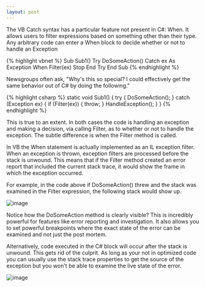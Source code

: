 ```yaml
---
layout: post
---
```

The VB Catch syntax has a particular feature not present in C#: When.  It allows users to filter expressions based on something other than their type.  Any arbitrary code can enter a When block to decide whether or not to handle an Exception

{% highlight vbnet %}
Sub Sub1()
    Try
        DoSomeAction()
    Catch ex As Exception When Filter(ex)
        Stop
    End Try
End Sub
{% endhighlight %}
    

Newsgroups often ask, "Why's this so special? I could effectively get the same behavior out of C# by doing the following."

{% highlight csharp %}
static void Sub1()
{
    try
    {
        DoSomeAction();
    }
    catch (Exception ex)
    {
        if (Filter(ex))
        {
            throw;
        }
        HandleException();
    }
}
{% endhighlight %}

This is true to an extent.  In both cases the code is handling an exception and making a decision, via calling Filter, as to whether or not to handle the exception.  The subtle difference is when the Filter method is called.  

In VB the When statement is actually implemented as an IL exception filter.  When an exception is thrown, exception filters are processed before the stack is unwound.  This means that if the Filter method created an error report that included the current stack trace, it would show the frame in which the exception occurred.

For example, in the code above if DoSomeAction() threw and the stack was examined in the Filter expression, the following stack would show up.

![image](http://blogs.msdn.com/blogfiles/jaredpar/WindowsLiveWriter/VBCatch.WhenWhysospecial_1299E/image_thumb.png)

Notice how the DoSomeAction method is clearly visible?  This is incredibly powerful for features like error reporting and investigation.  It also allows you to set powerful breakpoints where the exact state of the error can be examined and not just the post mortem.

Alternatively, code executed in the C# block will occur after the stack is unwound.  This gets rid of the culprit.  As long as your not in optimized code you can usually use the stack trace properties to get the source of the exception but you won't be able to examine the live state of the error.

![image](http://blogs.msdn.com/blogfiles/jaredpar/WindowsLiveWriter/VBCatch.WhenWhysospecial_1299E/image_thumb_1.png)

